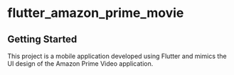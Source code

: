 # flutter_amazon_prime_movie


## Getting Started

This project is a mobile application developed using Flutter and mimics the UI design of the Amazon Prime Video application.



